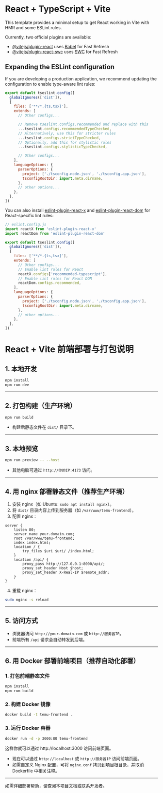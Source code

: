 # React + TypeScript + Vite

This template provides a minimal setup to get React working in Vite with HMR and some ESLint rules.

Currently, two official plugins are available:

- [@vitejs/plugin-react](https://github.com/vitejs/vite-plugin-react/blob/main/packages/plugin-react) uses [Babel](https://babeljs.io/) for Fast Refresh
- [@vitejs/plugin-react-swc](https://github.com/vitejs/vite-plugin-react/blob/main/packages/plugin-react-swc) uses [SWC](https://swc.rs/) for Fast Refresh

## Expanding the ESLint configuration

If you are developing a production application, we recommend updating the configuration to enable type-aware lint rules:

```js
export default tseslint.config([
  globalIgnores(['dist']),
  {
    files: ['**/*.{ts,tsx}'],
    extends: [
      // Other configs...

      // Remove tseslint.configs.recommended and replace with this
      ...tseslint.configs.recommendedTypeChecked,
      // Alternatively, use this for stricter rules
      ...tseslint.configs.strictTypeChecked,
      // Optionally, add this for stylistic rules
      ...tseslint.configs.stylisticTypeChecked,

      // Other configs...
    ],
    languageOptions: {
      parserOptions: {
        project: ['./tsconfig.node.json', './tsconfig.app.json'],
        tsconfigRootDir: import.meta.dirname,
      },
      // other options...
    },
  },
])
```

You can also install [eslint-plugin-react-x](https://github.com/Rel1cx/eslint-react/tree/main/packages/plugins/eslint-plugin-react-x) and [eslint-plugin-react-dom](https://github.com/Rel1cx/eslint-react/tree/main/packages/plugins/eslint-plugin-react-dom) for React-specific lint rules:

```js
// eslint.config.js
import reactX from 'eslint-plugin-react-x'
import reactDom from 'eslint-plugin-react-dom'

export default tseslint.config([
  globalIgnores(['dist']),
  {
    files: ['**/*.{ts,tsx}'],
    extends: [
      // Other configs...
      // Enable lint rules for React
      reactX.configs['recommended-typescript'],
      // Enable lint rules for React DOM
      reactDom.configs.recommended,
    ],
    languageOptions: {
      parserOptions: {
        project: ['./tsconfig.node.json', './tsconfig.app.json'],
        tsconfigRootDir: import.meta.dirname,
      },
      // other options...
    },
  },
])
```

# React + Vite 前端部署与打包说明

## 1. 本地开发

```bash
npm install
npm run dev
```

---

## 2. 打包构建（生产环境）

```bash
npm run build
```
- 构建后静态文件在 `dist/` 目录下。

---

## 3. 本地预览

```bash
npm run preview -- --host
```
- 其他电脑可通过 `http://你的IP:4173` 访问。

---

## 4. 用 nginx 部署静态文件（推荐生产环境）

1. 安装 nginx（如 Ubuntu: `sudo apt install nginx`）。
2. 将 `dist/` 目录内容上传到服务器（如 `/var/www/temu-frontend`）。
3. 配置 nginx：

```nginx
server {
    listen 80;
    server_name your.domain.com;
    root /var/www/temu-frontend;
    index index.html;
    location / {
        try_files $uri $uri/ /index.html;
    }
    location /api/ {
        proxy_pass http://127.0.0.1:8000/api/;
        proxy_set_header Host $host;
        proxy_set_header X-Real-IP $remote_addr;
    }
}
```
4. 重载 nginx：
```bash
sudo nginx -s reload
```

---

## 5. 访问方式
- 浏览器访问 `http://your.domain.com` 或 `http://服务器IP`。
- 前端所有 `/api` 请求会自动转发到后端。

---

## 6. 用 Docker 部署前端项目（推荐自动化部署）

### 1. 打包前端静态文件
```bash
npm install
npm run build
```

### 2. 构建 Docker 镜像
```bash
docker build -t temu-frontend .
```

### 3. 运行 Docker 容器
```bash
docker run -d -p 3000:80 temu-frontend
```
这样你就可以通过 http://localhost:3000 访问前端页面。

- 现在可以通过 `http://localhost` 或 `http://服务器IP` 访问前端页面。
- 如需自定义 Nginx 配置，可将 `nginx.conf` 拷贝到项目根目录，并取消 Dockerfile 中相关注释。

---

如需详细部署帮助，请查阅本项目文档或联系开发者。
